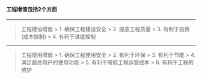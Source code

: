 #### 工程增值包括2个方面
---
>工程建设增值
	   > 1. 确保工程建设安全
	   > 2. 提高工程质量
	   > 3. 有利于投资 (成本控制)
	   > 4. 有利于进度控制
---
> 工程使用增值
		> 1. 确保工程使用安全
		> 2. 有利于环保
		> 3. 有利于节能
		> 4. 满足最终用户的使用功能
		> 5. 有利于降低工程运营成本
		> 6. 有利于工程的维护